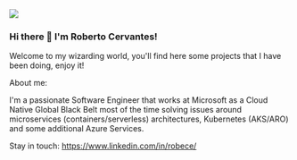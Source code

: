 <img src="https://media-exp1.licdn.com/dms/image/C4E16AQFKyR7oDWUMhw/profile-displaybackgroundimage-shrink_350_1400/0/1530641365674?e=1615420800&v=beta&t=d0_N8_3rkMHRx1ezK-yYEsLuXU0H8k6eaxuUML62gYw" />

### Hi there 👋 I'm Roberto Cervantes!
Welcome to my wizarding world, you'll find here some projects that I have been doing, enjoy it!

About me:

I'm a passionate Software Engineer that works at Microsoft as a Cloud Native Global Black Belt most of the time solving issues around microservices (containers/serverless) architectures, Kubernetes (AKS/ARO) and some additional Azure Services.

Stay in touch: https://www.linkedin.com/in/robece/
